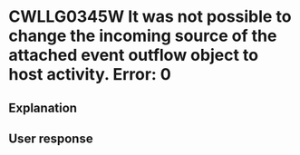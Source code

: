 # CWLLG0345W It was not possible to change the incoming source of the attached event outflow object to host activity. Error: 0

## Explanation

## User response